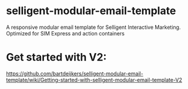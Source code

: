# selligent-modular-email-template
A responsive modular email template for Selligent Interactive Marketing. Optimized for SIM Express and action containers 

# Get started with V2:
https://github.com/bartdeijkers/selligent-modular-email-template/wiki/Getting-started-with-selligent-modular-email-template-V2
